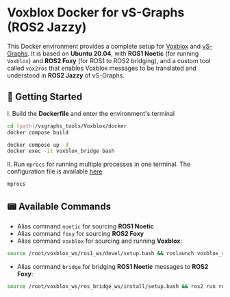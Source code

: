 # Voxblox Docker for vS-Graphs (ROS2 Jazzy)

This Docker environment provides a complete setup for [Voxblox](https://github.com/snt-arg/mav_voxblox_planning) and [vS-Graphs](https://github.com/snt-arg/visual_sgraphs). It is based on **Ubuntu 20.04**, with **ROS1 Noetic** (for running `Voxblox`) and **ROS2 Foxy** (for ROS1 to ROS2 bridging), and a custom tool called `vox2ros` that enables Voxblox messages to be translated and understood in **ROS2 Jazzy** of vS-Graphs.

## 🚀 Getting Started

I. Build the **Dockerfile** and enter the environment's terminal
```bash
cd [path]/vsgraphs_tools/Voxblox/docker
docker compose build

docker compose up -d
docker exec -it voxblox_bridge bash
```

II. Run `mprocs` for running multiple processes in one terminal. The configuration file is available [here](/Voxblox/mprocs.yml)

```bash
mprocs
```

## 📟 Available Commands

- Alias command `noetic` for sourcing **ROS1 Noetic**
- Alias command `foxy` for sourcing **ROS2 Foxy**
- Alias command `voxblox` for sourcing and running **Voxblox**:
```bash
source /root/voxblox_ws/ros1_ws/devel/setup.bash && roslaunch voxblox_skeleton skeletonize_map_vsgraphs.launch
```
- Alias command `bridge` for bridging **ROS1 Noetic** messages to **ROS2 Foxy**:
```bash
source /root/voxblox_ws/ros_bridge_ws/install/setup.bash && ros2 run ros1_bridge dynamic_bridge --bridge-all-topics
```

